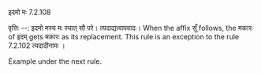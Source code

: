 

 इदमो मः 7.2.108 


वृत्तिः --: इदमो मस्य मः स्यात् सौ परे। त्यदाद्यत्वापवादः। When the affix सुँ follows, the मकारः of इदम् gets मकारः as its replacement. This rule is an exception to the rule 7.2.102 त्यदादीनामः । 


Example under the next rule. 


